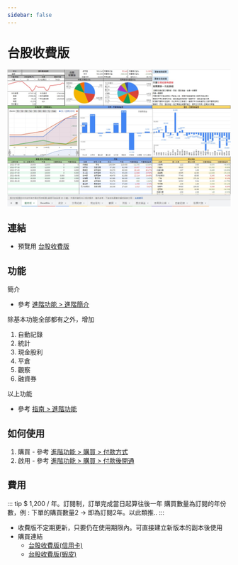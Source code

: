 ```yaml
---
sidebar: false
---
```


# 台股收費版

![](../../.vuepress/public/images/台股收費版-儀表板(含分頁).jpg)

## 連結

- 預覽用 [台股收費版](https://docs.google.com/spreadsheets/d/1HQE6sgELw7jaiaUFFG-Rlf1bIdRpr4RNo1d43duKRr8)

## 功能

簡介
- 參考 [進階功能 > 進階簡介](../PayOnly/進階簡介.md)

除基本功能全部都有之外，增加
1. 自動記錄
2. 統計
3. 現金股利
4. 平倉
5. 觀察
6. 融資券

以上功能
- 參考 [指南 > 進階功能](../PayOnly/功能.md)

## 如何使用

1. 購買 - 參考 [進階功能 > 購買 > 付款方式](../PayOnly/購買.md#付款方式)
2. 啟用 - 參考 [進階功能 > 購買 > 付款後開通](../PayOnly/購買.md#付款後開通)

## 費用

::: tip $ 1,200 / 年。訂閱制，訂單完成當日起算往後一年
購買數量為訂閱的年份數，例 : 下單的購買數量2 → 即為訂閱2年。以此類推..
:::

- 收費版不定期更新，只要仍在使用期限內。可直接建立新版本的副本後使用
- 購買連結
  - [台股收費版(信用卡)](https://cart.cashier.ecpay.com.tw/qp/ntY1)
  - [台股收費版(蝦皮)](https://shopee.tw/Google%E8%A9%A6%E7%AE%97%E8%A1%A8%E3%80%90%E5%85%A8%E8%87%AA%E5%8B%95%E8%82%A1%E7%A5%A8%E7%AE%A1%E7%90%86%E8%A1%A8-%E5%8F%B0%E8%82%A1%E4%BB%98%E8%B2%BB%E7%89%88%E3%80%91%F0%9F%93%9DExcel-%E8%82%A1%E7%A5%A8%E7%AE%A1%E7%90%86-%E7%AF%84%E6%9C%AC-%E8%87%AA%E5%8B%95%E5%8C%96-%E8%82%A1%E7%A5%A8%E8%A8%98%E5%B8%B3-%E8%82%A1%E7%A5%A8%E6%95%B4%E7%90%86-%E8%82%A1%E7%A5%A8%E6%90%8D%E7%9B%8A-i.150537601.9985869773?position=1)
  
  
